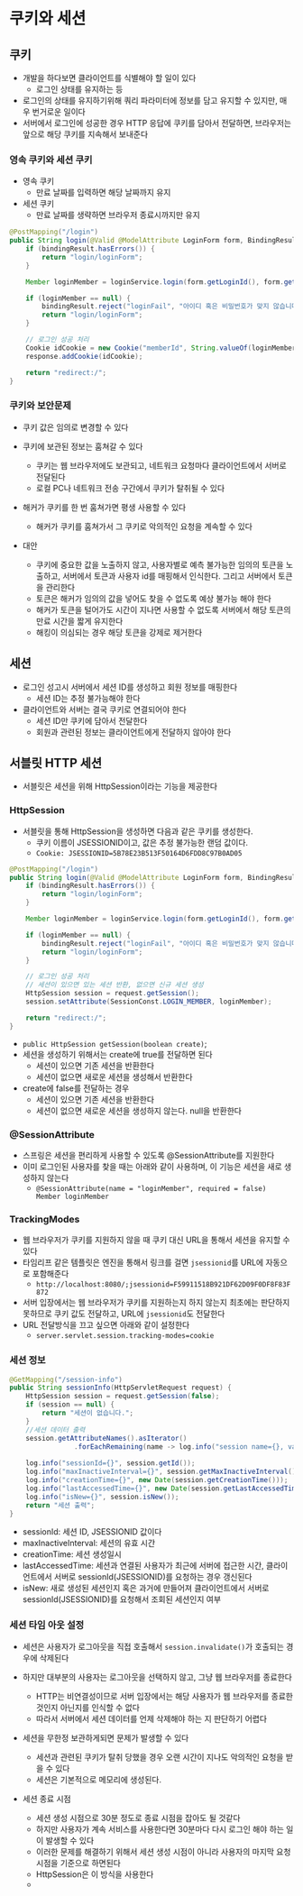 # 쿠키와 세션
## 쿠키
- 개발을 하다보면 클라이언트를 식별해야 할 일이 있다
  - 로그인 상태를 유지하는 등
- 로그인의 상태를 유지하기위해 쿼리 파라미터에 정보를 담고 유지할 수 있지만, 매우 번거로운 일이다
- 서버에서 로그인에 성공한 경우 HTTP 응답에 쿠키를 담아서 전달하면, 브라우저는 앞으로 해당 쿠키를 지속해서 보내준다

### 영속 쿠키와 세션 쿠키
- 영속 쿠키
  - 만료 날짜를 입력하면 해당 날짜까지 유지
- 세션 쿠키
  - 만료 날짜를 생략하면 브라우저 종료시까지만 유지

```java
@PostMapping("/login")
public String login(@Valid @ModelAttribute LoginForm form, BindingResult bindingResult, HttpServletResponse response) {
    if (bindingResult.hasErrors()) {
        return "login/loginForm";
    }

    Member loginMember = loginService.login(form.getLoginId(), form.getPassword());

    if (loginMember == null) {
        bindingResult.reject("loginFail", "아이디 혹은 비밀번호가 맞지 않습니다");
        return "login/loginForm";
    }

    // 로그인 성공 처리
    Cookie idCookie = new Cookie("memberId", String.valueOf(loginMember.getId()));
    response.addCookie(idCookie);

    return "redirect:/";
}
```

### 쿠키와 보안문제
- 쿠키 값은 임의로 변경할 수 있다
- 쿠키에 보관된 정보는 훔쳐갈 수 있다
  - 쿠키는 웹 브라우저에도 보관되고, 네트워크 요청마다 클라이언트에서 서버로 전달된다
  - 로컬 PC나 네트워크 전송 구간에서 쿠키가 탈취될 수 있다
- 해커가 쿠키를 한 번 훔쳐가면 평생 사용할 수 있다
  - 해커가 쿠키를 훔쳐가서 그 쿠키로 악의적인 요청을 계속할 수 있다

- 대안
  - 쿠키에 중요한 값을 노출하지 않고, 사용자별로 예측 불가능한 임의의 토큰을 노출하고, 서버에서 토큰과 사용자 id를 매핑해서 인식한다. 그리고 서버에서 토큰을 관리한다
  - 토큰은 해커가 임의의 값을 넣어도 찾을 수 없도록 예상 불가능 해야 한다
  - 해커가 토큰을 털어가도 시간이 지나면 사용할 수 없도록 서버에서 해당 토큰의 만료 시간을 짧게 유지한다
  - 해킹이 의심되는 경우 해당 토큰을 강제로 제거한다

## 세션
- 로그인 성고시 서버에서 세션 ID를 생성하고 회원 정보를 매핑한다
  - 세션 ID는 추정 불가능해야 한다
- 클라이언트와 서버는 결국 쿠키로 연결되어야 한다
  - 세션 ID만 쿠키에 담아서 전달한다
  - 회원과 관련된 정보는 클라이언트에게 전달하지 않아야 한다

## 서블릿 HTTP 세션
- 서블릿은 세션을 위해 HttpSession이라는 기능을 제공한다

### HttpSession
- 서블릿을 통해 HttpSession을 생성하면 다음과 같은 쿠키를 생성한다.
  - 쿠키 이름이 JSESSIONID이고, 값은 추정 불가능한 랜덤 값이다.
  - `Cookie: JSESSIONID=5B78E23B513F50164D6FDD8C97B0AD05`

```java
@PostMapping("/login")
public String login(@Valid @ModelAttribute LoginForm form, BindingResult bindingResult, HttpServletResponse response) {
    if (bindingResult.hasErrors()) {
        return "login/loginForm";
    }

    Member loginMember = loginService.login(form.getLoginId(), form.getPassword());

    if (loginMember == null) {
        bindingResult.reject("loginFail", "아이디 혹은 비밀번호가 맞지 않습니다");
        return "login/loginForm";
    }

    // 로그인 성공 처리
    // 세션이 있으면 있는 세션 반환, 없으면 신규 세션 생성
    HttpSession session = request.getSession();
    session.setAttribute(SessionConst.LOGIN_MEMBER, loginMember);

    return "redirect:/";
}
```

- `public HttpSession getSession(boolean create)`;
- 세션을 생성하기 위해서는 create에 true를 전달하면 된다
  - 세션이 있으면 기존 세션을 반환한다
  - 세션이 없으면 새로운 세션을 생성해서 반환한다
- create에 false를 전달하는 경우
  - 세션이 있으면 기존 세션을 반환한다
  - 세션이 없으면 새로운 세션을 생성하지 않는다. null을 반환한다

### @SessionAttribute
- 스프링은 세션을 편리하게 사용할 수 있도록 @SessionAttribute를 지원한다
- 이미 로그인된 사용자를 찾을 때는 아래와 같이 사용하며, 이 기능은 세션을 새로 생성하지 않는다
  - `@SessionAttribute(name = "loginMember", required = false) Member loginMember`

### TrackingModes
- 웹 브라우저가 쿠키를 지원하지 않을 때 쿠키 대신 URL을 통해서 세션을 유지할 수 있다
- 타임리프 같은 템플릿은 엔진을 통해서 링크를 걸면 `jsessionid`를 URL에 자동으로 포함해준다
  - `http://localhost:8080/;jsessionid=F59911518B921DF62D09F0DF8F83F872`
- 서버 입장에서는 웹 브라우저가 쿠키를 지원하는지 하지 않는지 최초에는 판단하지 못하므로 쿠키 값도 전달하고, URL에 `jsessionid`도 전달한다
- URL 전달방식을 끄고 싶으면 아래와 같이 설정한다
  - `server.servlet.session.tracking-modes=cookie` 

### 세션 정보
```java
@GetMapping("/session-info")
public String sessionInfo(HttpServletRequest request) {
    HttpSession session = request.getSession(false);
    if (session == null) {
        return "세션이 없습니다."; 
    }
    //세션 데이터 출력 
    session.getAttributeNames().asIterator()
                .forEachRemaining(name -> log.info("session name={}, value={}", name, session.getAttribute(name)));
    
    log.info("sessionId={}", session.getId());
    log.info("maxInactiveInterval={}", session.getMaxInactiveInterval());
    log.info("creationTime={}", new Date(session.getCreationTime()));
    log.info("lastAccessedTime={}", new Date(session.getLastAccessedTime()));
    log.info("isNew={}", session.isNew());
    return "세션 출력"; 
}
```
- sessionId: 세션 ID, JSESSIONID 값이다
- maxInactiveInterval: 세션의 유효 시간
- creationTime: 세션 생성일시
- lastAccessedTime: 세션과 연결된 사용자가 최근에 서버에 접근한 시간, 클라이언트에서 서버로 sessionId(JSESSIONID)를 요청하는 경우 갱신된다
- isNew: 새로 생성된 세션인지 혹은 과거에 만들어져 클라이언트에서 서버로 sessionId(JSESSIONID)를 요청해서 조회된 세션인지 여부

### 세션 타임 아웃 설정
- 세션은 사용자가 로그아웃을 직접 호출해서 `session.invalidate()`가 호출되는 경우에 삭제된다
- 하지만 대부분의 사용자는 로그아웃을 선택하지 않고, 그냥 웹 브라우저를 종료한다
  - HTTP는 비연결성이므로 서버 입장에서는 해당 사용자가 웹 브라우저를 종료한 것인지 아닌지를 인식할 수 없다
  - 따라서 서버에서 세션 데이터를 언제 삭제해야 하는 지 판단하기 어렵다
- 세션을 무한정 보관하게되면 문제가 발생할 수 있다
  - 세션과 관련된 쿠키가 탈취 당했을 경우 오랜 시간이 지나도 악의적인 요청을 받을 수 있다
  - 세션은 기본적으로 메모리에 생성된다. 

- 세션 종료 시점
  - 세션 생성 시점으로 30분 정도로 종료 시점을 잡아도 될 것같다
  - 하지만 사용자가 계속 서비스를 사용한다면 30분마다 다시 로그인 해야 하는 일이 발생할 수 있다
  - 이러한 문제를 해결하기 위해서 세션 생성 시점이 아니라 사용자의 마지막 요청 시점을 기준으로 하면된다
  - HttpSession은 이 방식을 사용한다
  - 